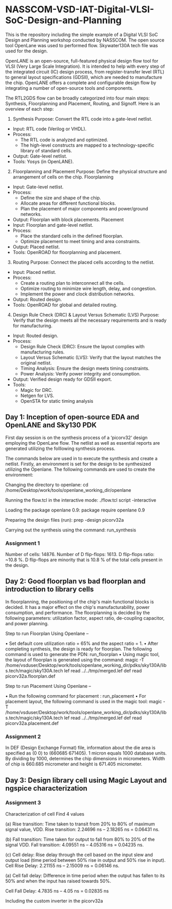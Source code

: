 # NASSCOM-VSD-IAT-Digital-VLSI-SoC-Design-and-Planning
This is the repository including the simple example of a Digital VLSI SoC Design and Planning workshop conducted by NASSCOM. The open source tool OpenLane was used to performed flow. Skywater130A tech file was used for the design.

OpenLANE  is an open-source, full-featured physical design flow tool for VLSI (Very Large Scale Integration). It is intended to help with every step of the integrated circuit (IC) design process, from register-transfer level (RTL) to general layout specifications (GDSII), which are needed to manufacture the chip. OpenLANE offers a complete and configurable design flow by integrating a number of open-source tools and components. 

The RTL2GDS flow can be broadly categorized into four main steps: Synthesis, Floorplanning and Placement, Routing, and Signoff. Here is an overview of each step:
1. Synthesis
Purpose: Convert the RTL code into a gate-level netlist.
* Input: RTL code (Verilog or VHDL).
* Process:
    * The RTL code is analyzed and optimized.
    * The high-level constructs are mapped to a technology-specific library of standard cells.
* Output: Gate-level netlist.
* Tools: Yosys (in OpenLANE).
2. Floorplanning and Placement
Purpose: Define the physical structure and arrangement of cells on the chip.
Floorplanning
* Input: Gate-level netlist.
* Process:
    * Define the size and shape of the chip.
    * Allocate areas for different functional blocks.
    * Plan the placement of major components and power/ground networks.
* Output: Floorplan with block placements.
Placement
* Input: Floorplan and gate-level netlist.
* Process:
    * Place the standard cells in the defined floorplan.
    * Optimize placement to meet timing and area constraints.
* Output: Placed netlist.
* Tools: OpenROAD for floorplanning and placement.
3. Routing
Purpose: Connect the placed cells according to the netlist.
* Input: Placed netlist.
* Process:
    * Create a routing plan to interconnect all the cells.
    * Optimize routing to minimize wire length, delay, and congestion.
    * Implement the power and clock distribution networks.
* Output: Routed design.
* Tools: OpenROAD for global and detailed routing.
4. Design Rule Check (DRC) & Layout Versus Schematic (LVS)
Purpose: Verify that the design meets all the necessary requirements and is ready for manufacturing.
* Input: Routed design.
* Process:
    * Design Rule Check (DRC): Ensure the layout complies with manufacturing rules.
    * Layout Versus Schematic (LVS): Verify that the layout matches the original netlist.
    * Timing Analysis: Ensure the design meets timing constraints.
    * Power Analysis: Verify power integrity and consumption.
* Output: Verified design ready for GDSII export.
* Tools:
    * Magic for DRC.
    * Netgen for LVS.
    * OpenSTA for static timing analysis


## Day 1: Inception of open-source EDA and OpenLANE and Sky130 PDK

First day session is on the synthesis process of a ‘picorv32‘  design employing the OpenLane flow. The netlist as well as essential reports are generated utilizing the folllowing synthesis process.

The commands below are used in to execute the synthesis and create a netlist.
Firstly, an environment is set for the design to be synthesized utilizing the Openlane. The following commands are used to create the environment:

Changing the directory to openlane:
cd /home/Desktop/work/tools/openlane_working_dir/openlane

Running the flow.tcl in the interactive mode:
 ./flow.tcl script -interactive

Loading the package openlane 0.9:
package require openlane 0.9

Preparing the design files (run):
prep -design picorv32a

Carrying out the synthesis using the command:
run_synthesis

### Assignment 1

Number of cells: 14876.
Number of D flip-flops: 1613.
D flip-flops ratio: ~10.8 %.
D flip-flops are minority that is 10.8 % of the total cells present in the design.

## Day 2: Good floorplan vs bad floorplan and introduction to library cells

In floorplanning, the positioning of the chip's main functional blocks is decided. It has a major effect on the chip's manufacturability, power consumption, and performance. The floorplanning is decided by the following parameters: utilization factor, aspect ratio, de-coupling capacitor, and power planning.

Step to run Floorplan Using Openlane –

• Set default core utilization ratio = 65% and the aspect ratio = 1.
• After completing synthesis, the design is ready for floorplan. The following command is used to generate the PDN: run_floorplan
• Using magic tool, the layout of floorplan is generated  using the command:
magic -T /home/vsduser/Desktop/work/tools/openlane_working_dir/pdks/sky130A/libs.tech/magic/sky130A.tech lef read ../../tmp/merged.lef def read picorv32a.floorplan.def

Step to run Placement Using Openlane –

• Run the following command for placement : run_placement
• For placement layout, the following command is used in the magic tool:
magic -T /home/vsduser/Desktop/work/tools/openlane_working_dir/pdks/sky130A/libs.tech/magic/sky130A.tech lef read ../../tmp/merged.lef def read picorv32a.placement.def

### Assignment 2

In DEF (Design Exchange Format) file, information about the die area is specified as (0 0) to (660685 671405). 1 micron equals 1000 database units. By dividing by 1000, determines the chip dimensions in micrometers. Width of chip is 660.685 micrometer and height is 671.405 micrometer.

## Day 3: Design library cell using Magic Layout and ngspice characterization

### Assignment 3

Characterization of cell
Find 4 values

(a)	Rise transition: Time taken to transit from 20% to 80% of maximum signal value, VDD.
Rise transition: 2.24696 ns – 2.18265 ns = 0.06431 ns.

(b)	Fall transition: Time taken for output to fall from 80% to 20% of the signal VDD.
Fall transition: 4.09551 ns – 4.05316 ns = 0.04235 ns.

(c)	Cell delay: Rise delay through the cell based on the input slew and output load (time period between 50% rise in output and 50% rise in input).
Cell Rise Delay: 2.21155 ns – 2.15009 ns = 0.06146 ns.

(a)	Cell fall delay: Difference in time period when the output has fallen to its 50% and when the input has raised towards 50%.











Cell Fall Delay: 4.7835 ns – 4.05 ns = 0.02835 ns

Including the custom inverter in the picorv32a


